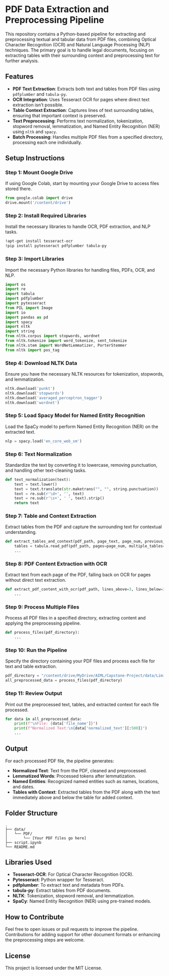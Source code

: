 
# PDF Data Extraction and Preprocessing Pipeline

This repository contains a Python-based pipeline for extracting and preprocessing textual and tabular data from PDF files, combining Optical Character Recognition (OCR) and Natural Language Processing (NLP) techniques. The primary goal is to handle legal documents, focusing on extracting tables with their surrounding context and preprocessing text for further analysis.

## Features
- **PDF Text Extraction**: Extracts both text and tables from PDF files using `pdfplumber` and `tabula-py`.
- **OCR Integration**: Uses Tesseract OCR for pages where direct text extraction isn't possible.
- **Table Context Extraction**: Captures lines of text surrounding tables, ensuring that important context is preserved.
- **Text Preprocessing**: Performs text normalization, tokenization, stopword removal, lemmatization, and Named Entity Recognition (NER) using `nltk` and `spacy`.
- **Batch Processing**: Handles multiple PDF files from a specified directory, processing each one individually.

## Setup Instructions

### Step 1: Mount Google Drive
If using Google Colab, start by mounting your Google Drive to access files stored there.

```python
from google.colab import drive
drive.mount('/content/drive')
```

### Step 2: Install Required Libraries
Install the necessary libraries to handle OCR, PDF extraction, and NLP tasks.

```bash
!apt-get install tesseract-ocr
!pip install pytesseract pdfplumber tabula-py
```

### Step 3: Import Libraries
Import the necessary Python libraries for handling files, PDFs, OCR, and NLP.

```python
import os
import re
import tabula
import pdfplumber
import pytesseract
from PIL import Image
import io
import pandas as pd
import spacy
import nltk
import string
from nltk.corpus import stopwords, wordnet
from nltk.tokenize import word_tokenize, sent_tokenize
from nltk.stem import WordNetLemmatizer, PorterStemmer
from nltk import pos_tag
```

### Step 4: Download NLTK Data
Ensure you have the necessary NLTK resources for tokenization, stopwords, and lemmatization.

```python
nltk.download('punkt')
nltk.download('stopwords')
nltk.download('averaged_perceptron_tagger')
nltk.download('wordnet')
```

### Step 5: Load Spacy Model for Named Entity Recognition
Load the SpaCy model to perform Named Entity Recognition (NER) on the extracted text.

```python
nlp = spacy.load('en_core_web_sm')
```

### Step 6: Text Normalization
Standardize the text by converting it to lowercase, removing punctuation, and handling other text-cleaning tasks.

```python
def text_normalization(text):
    text = text.lower()
    text = text.translate(str.maketrans("", "", string.punctuation))
    text = re.sub(r'\d+', '', text)
    text = re.sub(r'\s+', ' ', text).strip()
    return text
```

### Step 7: Table and Context Extraction
Extract tables from the PDF and capture the surrounding text for contextual understanding.

```python
def extract_tables_and_context(pdf_path, page_text, page_num, previous_page_text=None, lines_above=3, lines_below=3):
    tables = tabula.read_pdf(pdf_path, pages=page_num, multiple_tables=True)
    ...
```

### Step 8: PDF Content Extraction with OCR
Extract text from each page of the PDF, falling back on OCR for pages without direct text extraction.

```python
def extract_pdf_content_with_ocr(pdf_path, lines_above=3, lines_below=3):
    ...
```

### Step 9: Process Multiple Files
Process all PDF files in a specified directory, extracting content and applying the preprocessing pipeline.

```python
def process_files(pdf_directory):
    ...
```

### Step 10: Run the Pipeline
Specify the directory containing your PDF files and process each file for text and table extraction.

```python
pdf_directory = "/content/drive/MyDrive/AIML/Capstone-Project/data/LimitedData/PDF"
all_preprocessed_data = process_files(pdf_directory)
```

### Step 11: Review Output
Print out the preprocessed text, tables, and extracted context for each file processed.

```python
for data in all_preprocessed_data:
    print(f"\nFile: {data['file_name']}")
    print(f"Normalized Text:\n{data['normalized_text'][:500]}")
    ...
```

## Output
For each processed PDF file, the pipeline generates:
- **Normalized Text**: Text from the PDF, cleaned and preprocessed.
- **Lemmatized Words**: Processed tokens after lemmatization.
- **Named Entities**: Recognized named entities such as names, locations, and dates.
- **Tables with Context**: Extracted tables from the PDF along with the text immediately above and below the table for added context.

## Folder Structure
```text
.
├── data/
│   └── PDF/
│       └── [Your PDF files go here]
├── script.ipynb
└── README.md
```

## Libraries Used
- **Tesseract-OCR**: For Optical Character Recognition (OCR).
- **Pytesseract**: Python wrapper for Tesseract.
- **pdfplumber**: To extract text and metadata from PDFs.
- **tabula-py**: Extract tables from PDF documents.
- **NLTK**: Tokenization, stopword removal, and lemmatization.
- **SpaCy**: Named Entity Recognition (NER) using pre-trained models.

## How to Contribute
Feel free to open issues or pull requests to improve the pipeline. Contributions for adding support for other document formats or enhancing the preprocessing steps are welcome.

## License
This project is licensed under the MIT License.
